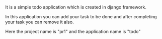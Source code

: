 It is a simple todo application which is created in django framework.

In this application you can add your task to be done and after completing your task you can remove it also.

Here the project name is "pr1" and the application name is "todo"

